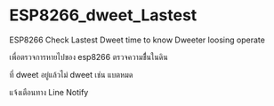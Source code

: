 # ESP8266_dweet_Lastest
ESP8266 Check Lastest Dweet time to know Dweeter loosing operate


เพื่อตรวจการหายไปของ esp8266 ตรวจความชื่้นในดิน 

ที่ dweet อยู่แล้วไม่ dweet เช่น แบตหมด

แจ้งเตือนทาง Line Notify
